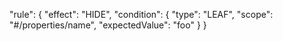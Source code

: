 "rule": {
  "effect": "HIDE",
  "condition": {
    "type": "LEAF",
    "scope": "#/properties/name",
    "expectedValue": "foo"
  }
}